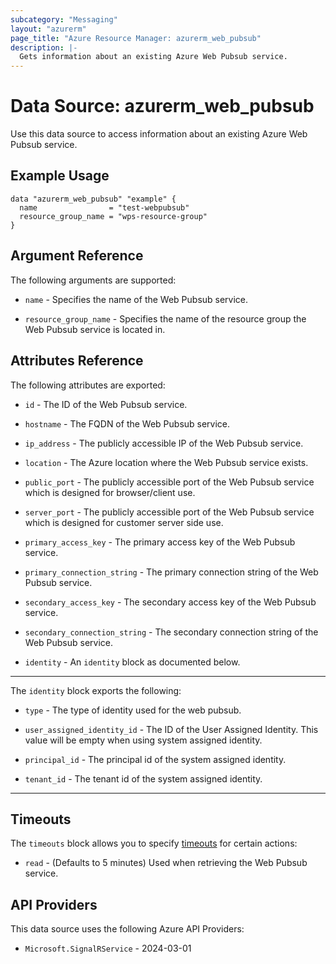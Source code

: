 ```yaml
---
subcategory: "Messaging"
layout: "azurerm"
page_title: "Azure Resource Manager: azurerm_web_pubsub"
description: |-
  Gets information about an existing Azure Web Pubsub service.
---
```


# Data Source: azurerm_web_pubsub

Use this data source to access information about an existing Azure Web Pubsub service.

## Example Usage

```hcl
data "azurerm_web_pubsub" "example" {
  name                = "test-webpubsub"
  resource_group_name = "wps-resource-group"
}
```

## Argument Reference

The following arguments are supported:

* `name` - Specifies the name of the Web Pubsub service.

* `resource_group_name` - Specifies the name of the resource group the Web Pubsub service is located in.

## Attributes Reference

The following attributes are exported:

* `id` - The ID of the Web Pubsub service.

* `hostname` - The FQDN of the Web Pubsub service.

* `ip_address` - The publicly accessible IP of the Web Pubsub service.

* `location` - The Azure location where the Web Pubsub service exists.

* `public_port` - The publicly accessible port of the Web Pubsub service which is designed for browser/client use.

* `server_port` - The publicly accessible port of the Web Pubsub service which is designed for customer server side use.

* `primary_access_key` - The primary access key of the Web Pubsub service.

* `primary_connection_string` - The primary connection string of the Web Pubsub service.

* `secondary_access_key` - The secondary access key of the Web Pubsub service.

* `secondary_connection_string` - The secondary connection string of the Web Pubsub service.

* `identity` - An `identity` block as documented below.

---

The `identity` block exports the following:

* `type` - The type of identity used for the web pubsub.

* `user_assigned_identity_id` - The ID of the User Assigned Identity. This value will be empty when using system assigned identity.

* `principal_id` - The principal id of the system assigned identity.

* `tenant_id` - The tenant id of the system assigned identity.

---

## Timeouts

The `timeouts` block allows you to specify [timeouts](https://www.terraform.io/language/resources/syntax#operation-timeouts) for certain actions:

* `read` - (Defaults to 5 minutes) Used when retrieving the Web Pubsub service.

## API Providers
<!-- This section is generated, changes will be overwritten -->
This data source uses the following Azure API Providers:

* `Microsoft.SignalRService` - 2024-03-01
